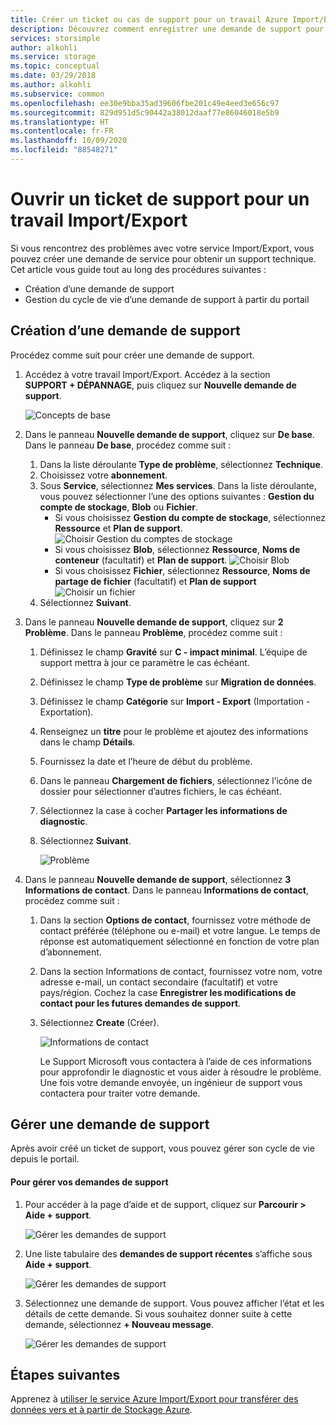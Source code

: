 ```yaml
---
title: Créer un ticket ou cas de support pour un travail Azure Import/Export | Microsoft Docs
description: Découvrez comment enregistrer une demande de support pour les problèmes liés à votre travail Import/Export.
services: storsimple
author: alkohli
ms.service: storage
ms.topic: conceptual
ms.date: 03/29/2018
ms.author: alkohli
ms.subservice: common
ms.openlocfilehash: ee30e9bba35ad39606fbe201c49e4eed3e656c97
ms.sourcegitcommit: 829d951d5c90442a38012daaf77e86046018e5b9
ms.translationtype: HT
ms.contentlocale: fr-FR
ms.lasthandoff: 10/09/2020
ms.locfileid: "88548271"
---
```

# <a name="open-a-support-ticket-for-an-importexport-job"></a>Ouvrir un ticket de support pour un travail Import/Export

Si vous rencontrez des problèmes avec votre service Import/Export, vous pouvez créer une demande de service pour obtenir un support technique. Cet article vous guide tout au long des procédures suivantes :

* Création d’une demande de support
* Gestion du cycle de vie d’une demande de support à partir du portail

## <a name="create-a-support-request"></a>Création d’une demande de support

Procédez comme suit pour créer une demande de support.

1. Accédez à votre travail Import/Export. Accédez à la section **SUPPORT + DÉPANNAGE**, puis cliquez sur **Nouvelle demande de support**.
     
    ![Concepts de base](./media/storage-import-export-contact-microsoft-support/import-export-support1.png)
   
2. Dans le panneau **Nouvelle demande de support**, cliquez sur **De base**. Dans le panneau **De base**, procédez comme suit :
    
    1. Dans la liste déroulante **Type de problème**, sélectionnez **Technique**.
    2. Choisissez votre **abonnement**.
    3. Sous **Service**, sélectionnez **Mes services**. Dans la liste déroulante, vous pouvez sélectionner l’une des options suivantes : **Gestion du compte de stockage**, **Blob** ou **Fichier**. 
        - Si vous choisissez **Gestion du compte de stockage**, sélectionnez **Ressource** et **Plan de support**.
            ![Choisir Gestion du comptes de stockage](./media/storage-import-export-contact-microsoft-support/import-export-support3.png)
        - Si vous choisissez **Blob**, sélectionnez **Ressource**, **Noms de conteneur** (facultatif) et **Plan de support**.
            ![Choisir Blob](./media/storage-import-export-contact-microsoft-support/import-export-support2.png)
        - Si vous choisissez **Fichier**, sélectionnez **Ressource**, **Noms de partage de fichier** (facultatif) et **Plan de support** ![Choisir un fichier](./media/storage-import-export-contact-microsoft-support/import-export-support4.png)
    4. Sélectionnez **Suivant**.

3. Dans le panneau **Nouvelle demande de support**, cliquez sur **2 Problème**. Dans le panneau **Problème**, procédez comme suit :
    
    1. Définissez le champ **Gravité** sur **C - impact minimal**. L’équipe de support mettra à jour ce paramètre le cas échéant.
    2. Définissez le champ **Type de problème** sur **Migration de données**.
    3. Définissez le champ **Catégorie** sur **Import - Export** (Importation - Exportation).
    4. Renseignez un **titre** pour le problème et ajoutez des informations dans le champ **Détails**.
    5. Fournissez la date et l’heure de début du problème.
    6. Dans le panneau **Chargement de fichiers**, sélectionnez l’icône de dossier pour sélectionner d’autres fichiers, le cas échéant.
    7. Sélectionnez la case à cocher **Partager les informations de diagnostic**.
    8. Sélectionnez **Suivant**.

       ![Problème](./media/storage-import-export-contact-microsoft-support/import-export-support5.png)

4. Dans le panneau **Nouvelle demande de support**, sélectionnez **3 Informations de contact**. Dans le panneau **Informations de contact**, procédez comme suit :

   1. Dans la section **Options de contact**, fournissez votre méthode de contact préférée (téléphone ou e-mail) et votre langue. Le temps de réponse est automatiquement sélectionné en fonction de votre plan d’abonnement.
   2. Dans la section Informations de contact, fournissez votre nom, votre adresse e-mail, un contact secondaire (facultatif) et votre pays/région. Cochez la case **Enregistrer les modifications de contact pour les futures demandes de support**.
   3. Sélectionnez **Create** (Créer).
   
       ![Informations de contact](./media/storage-import-export-contact-microsoft-support/import-export-support7.png)   

      Le Support Microsoft vous contactera à l’aide de ces informations pour approfondir le diagnostic et vous aider à résoudre le problème.
      Une fois votre demande envoyée, un ingénieur de support vous contactera pour traiter votre demande.

## <a name="manage-a-support-request"></a>Gérer une demande de support

Après avoir créé un ticket de support, vous pouvez gérer son cycle de vie depuis le portail.

#### <a name="to-manage-your-support-requests"></a>Pour gérer vos demandes de support

1. Pour accéder à la page d’aide et de support, cliquez sur **Parcourir > Aide + support**.

    ![Gérer les demandes de support](./media/storage-import-export-contact-microsoft-support/manage-support-ticket2.png)   

2. Une liste tabulaire des **demandes de support récentes** s’affiche sous **Aide + support**.

    ![Gérer les demandes de support](./media/storage-import-export-contact-microsoft-support/manage-support-ticket1.png) 

3. Sélectionnez une demande de support. Vous pouvez afficher l’état et les détails de cette demande. Si vous souhaitez donner suite à cette demande, sélectionnez **+ Nouveau message**.

    ![Gérer les demandes de support](./media/storage-import-export-contact-microsoft-support/manage-support-ticket3.png) 


## <a name="next-steps"></a>Étapes suivantes

Apprenez à [utiliser le service Azure Import/Export pour transférer des données vers et à partir de Stockage Azure](storage-import-export-service.md).
